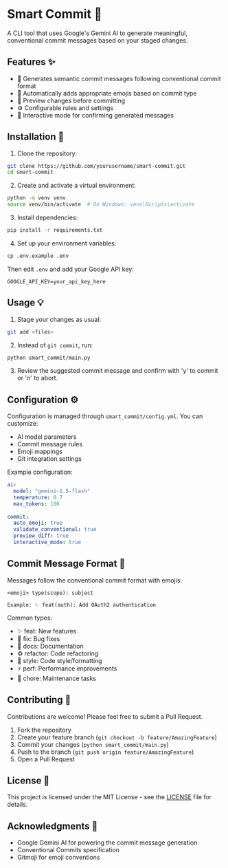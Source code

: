 # Smart Commit 🤖

A CLI tool that uses Google's Gemini AI to generate meaningful, conventional commit messages based on your staged changes.

## Features ✨

- 🎯 Generates semantic commit messages following conventional commit format
- 🎨 Automatically adds appropriate emojis based on commit type
- 👀 Preview changes before committing
- ⚙️ Configurable rules and settings
- 🤝 Interactive mode for confirming generated messages

## Installation 🚀

1. Clone the repository:
```bash
git clone https://github.com/yourusername/smart-commit.git
cd smart-commit
```

2. Create and activate a virtual environment:
```bash
python -m venv venv
source venv/bin/activate  # On Windows: venv\Scripts\activate
```

3. Install dependencies:
```bash
pip install -r requirements.txt
```

4. Set up your environment variables:
```bash
cp .env.example .env
```
Then edit `.env` and add your Google API key:
```
GOOGLE_API_KEY=your_api_key_here
```

## Usage 💡

1. Stage your changes as usual:
```bash
git add <files>
```

2. Instead of `git commit`, run:
```bash
python smart_commit/main.py
```

3. Review the suggested commit message and confirm with 'y' to commit or 'n' to abort.

## Configuration ⚙️

Configuration is managed through `smart_commit/config.yml`. You can customize:

- AI model parameters
- Commit message rules
- Emoji mappings
- Git integration settings

Example configuration:
```yaml
ai:
  model: "gemini-1.5-flash"
  temperature: 0.7
  max_tokens: 100
  
commit:
  auto_emoji: true
  validate_conventional: true
  preview_diff: true
  interactive_mode: true
```

## Commit Message Format 📝

Messages follow the conventional commit format with emojis:

```
<emoji> type(scope): subject

Example: ✨ feat(auth): Add OAuth2 authentication
```

Common types:
- ✨ feat: New features
- 🐛 fix: Bug fixes
- 📝 docs: Documentation
- ♻️ refactor: Code refactoring
- 🎨 style: Code style/formatting
- ⚡ perf: Performance improvements
- 🔧 chore: Maintenance tasks

## Contributing 🤝

Contributions are welcome! Please feel free to submit a Pull Request.

1. Fork the repository
2. Create your feature branch (`git checkout -b feature/AmazingFeature`)
3. Commit your changes (`python smart_commit/main.py`)
4. Push to the branch (`git push origin feature/AmazingFeature`)
5. Open a Pull Request

## License 📄

This project is licensed under the MIT License - see the [LICENSE](LICENSE) file for details.

## Acknowledgments 🙏

- Google Gemini AI for powering the commit message generation
- Conventional Commits specification
- Gitmoji for emoji conventions
